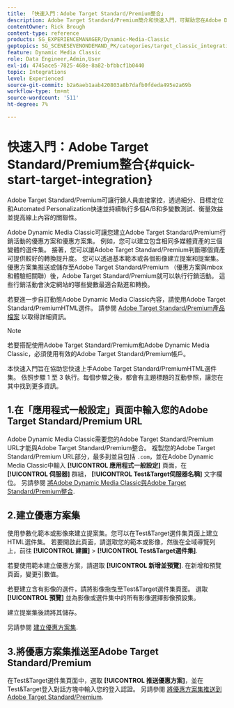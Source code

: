 ```yaml
---
title: 「快速入門：Adobe Target Standard/Premium整合」
description: Adobe Target Standard/Premium簡介和快速入門，可幫助您在Adobe Dynamic Media Classic中快速啟動和執行Adobe Target Standard/Premium整合技術。
contentOwner: Rick Brough
content-type: reference
products: SG_EXPERIENCEMANAGER/Dynamic-Media-Classic
geptopics: SG_SCENESEVENONDEMAND_PK/categories/target_classic_integration
feature: Dynamic Media Classic
role: Data Engineer,Admin,User
exl-id: 4745ace5-7825-468e-8a82-bfbbcf1b0440
topic: Integrations
level: Experienced
source-git-commit: b2a6aeb1aab420803a8b7dafb0fdeda495e2a69b
workflow-type: tm+mt
source-wordcount: '511'
ht-degree: 7%

---
```


# 快速入門：Adobe Target Standard/Premium整合{#quick-start-target-integration}

Adobe Target Standard/Premium可讓行銷人員直接掌控，透過細分、目標定位和Automated Personalization快速並持續執行多個A/B和多變數測試、衡量效益並提高線上內容的關聯性。

Adobe Dynamic Media Classic可讓您建立Adobe Target Standard/Premium行銷活動的優惠方案和優惠方案集。 例如，您可以建立包含相同多媒體資產的三個變體的選件集。 接著，您可以讓Adobe Target Standard/Premium判斷哪個資產可提供較好的轉換提升度。 您可以透過基本範本或各個影像建立提案和提案集。優惠方案集推送或儲存至Adobe Target Standard/Premium （優惠方案與mbox和體驗相關聯）後，Adobe Target Standard/Premium就可以執行行銷活動。 這些行銷活動會決定網站的哪些變數最適合點進和轉換。

若要進一步自訂動態Adobe Dynamic Media Classic內容，請使用Adobe Target Standard/PremiumHTML選件。 請參閱 [Adobe Target Standard/Premium產品檔案](https://experienceleague.adobe.com/en/docs/target) 以取得詳細資訊。

>[!NOTE]
>
>若要搭配使用Adobe Target Standard/Premium和Adobe Dynamic Media Classic，必須使用有效的Adobe Target Standard/Premium帳戶。

本快速入門旨在協助您快速上手Adobe Target Standard/PremiumHTML選件集。 依照步驟 1 至 3 執行。每個步驟之後，都會有主題標題的互動參照，讓您在其中找到更多資訊。

## 1.在「應用程式一般設定」頁面中輸入您的Adobe Target Standard/Premium URL

Adobe Dynamic Media Classic需要您的Adobe Target Standard/Premium URL才能與Adobe Target Standard/Premium整合。 複製您的Adobe Target Standard/Premium URL部分，最多到並且包括 `.com`，並在Adobe Dynamic Media Classic中輸入 **[!UICONTROL 應用程式一般設定]** 頁面，在 **[!UICONTROL 伺服器]** 群組， **[!UICONTROL Test&amp;Target伺服器名稱]** 文字欄位。 另請參閱 [將Adobe Dynamic Media Classic與Adobe Target Standard/Premium整合](integrating-dmc-with-target.md#integrating-dmc-with-target).

## 2.建立優惠方案集

使用參數化範本或影像來建立提案集。您可以在Test&amp;Target選件集頁面上建立HTML選件集。 若要開啟此頁面，請選取您的範本或影像，然後在全域導覽列上，前往 **[!UICONTROL 建置]** > **[!UICONTROL Test&amp;Target選件集]**.

若要使用範本建立優惠方案，請選取 **[!UICONTROL 新增並預覽]**. 在新增和預覽頁面，變更引數值。

若要建立含有影像的選件，請將影像拖曳至Test&amp;Target選件集頁面。 選取 **[!UICONTROL 預覽]** 並為影像或選件集中的所有影像選擇影像預設集。

建立提案集後請將其儲存。

另請參閱 [建立優惠方案集](creating-offer-set.md#creating_an_offer_set).

## 3.將優惠方案集推送至Adobe Target Standard/Premium

在Test&amp;Target選件集頁面中，選取 **[!UICONTROL 推送優惠方案]**，並在Test&amp;Target登入對話方塊中輸入您的登入認證。 另請參閱 [將優惠方案集推送到Adobe Target Standard/Premium](pushing-offer-sets-target.md#pushing_offer_sets_to_target).
